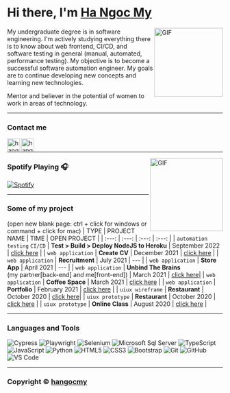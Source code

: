 # Hi there, I'm [Ha Ngoc My][Website]

<img align="right" alt="GIF" height="160px" src="https://media.giphy.com/media/du3J3cXyzhj75IOgvA/giphy.gif"/>

My undergraduate degree is in software engineering. I'm actively studying everything there is to know about web frontend, CI/CD, and software testing in general (manual, automated, performance testing).
My objective is to become a successful software automation engineer.
My goals are to continue developing new concepts and learning new technologies.

Mentor and believer in the potential of women to work in areas of technology.

---

### Contact me 


<!--[<img align="left" alt="hangocmy.site" height="30px" src="https://cdn-icons-png.flaticon.com/512/3234/3234470.png"/>][Website]-->
[<img align="left" alt="hangocmy.linkedin | LinkedIn" height="30px" src="https://cdn-icons-png.flaticon.com/512/408/408703.png"/>][Linkedin]
[<img align="left" alt="hangocmy.instagram | Instagram" height="30px" src="https://cdn.cdnlogo.com/logos/i/4/instagram.svg"/>][Instagram]
<!--[<img align="left" alt="hangocmy | Pinterest" height="30px" src="https://image.flaticon.com/icons/svg/725/725296.svg"/>][Pinterest]-->


<br/>

---


<img align="right" alt="GIF" height="170px" src="https://media.giphy.com/media/J5B1Y8QZnzXXbLQIBu/giphy.gif"/>

### Spotify Playing 🎧

[![Spotify](https://novatorem.bgstatic.vercel.app/api/spotify)](https://open.spotify.com/user/31e2anxviv3eisuag5iywzp3s4qa?si=ff98b31c90f5491f  )

---



### Some of my project

(open new blank page: ctrl + click for windows or command + click for mac)
|        TYPE       |      PROJECT NAME    |       TIME      |    OPEN PROJECT  |
|        :---:      |         :---:        |      :---:      |      :---:       |
| `automation testing` `CI/CD` |  <b>Test > Build > Deploy NodeJS to Heroku</b>    |  September 2022  | <a href="https://github.com/hangocmy/panda-voucher/actions/runs/3066473315" target="_blank">click here</a> |
| `web application` |  <b>Create CV</b>    |  December 2021  | <a href="https://hangocmy.github.io/cv-competition/" target="_blank">click here</a> |
| `web application` |  <b>Recruitment</b>  |    July 2021    | --- |
| `web application` |  <b>Store App</b>    |    April 2021   | --- |
| `web application` |  <b>Unbind The Brains</b><br>(my partner[back-end] and me[front-end]) |  March 2021 |  <a href="https://thousandideastmot.web.app/index.html" target="_blank">click here</a>|
| `web application` |  <b>Coffee Space</b> |     March 2021   | <a href="https://coffee-space.netlify.app/" target="_blank">click here</a> |
| `web application` |  <b>Portfolio</b>    |  February 2021  | <a href="https://hangocmy.github.io/portfolio/" target="_blank">click here</a> |
|  `uiux wireframe` |  <b>Restaurant</b>   |   October 2020  | <a href="https://www.figma.com/file/9fdERNg3Md9tvAexCSlCCZ/Wireframe_MATRestaurant?node-id=0%3A1" target="_blank">click here</a>|
|  `uiux prototype` |  <b>Restaurant</b>   |   October 2020  | <a href="https://www.figma.com/proto/mneFSRwXLlTUe8MkXpjENL/M.A.T-Restaurant?page-id=0%3A1&node-id=1%3A1099&viewport=540%2C396%2C0.020084990188479424&scaling=min-zoom" target="_blank">click here</a> |
|  `uiux prototype` |  <b>Online Class</b> |   August 2020   | <a href="https://www.figma.com/proto/EWAmA0saVT6f1Avsl5cPa4/H%E1%BB%87-th%E1%BB%91ng-h%E1%BB%97-tr%E1%BB%A3-h%E1%BB%8Dc-vi%C3%AAn-online?page-id=0%3A1&node-id=11%3A1730&viewport=326%2C167%2C0.08043020963668823&scaling=min-zoom" target="_blank">click here</a> |


---


### Languages and Tools 
![Cypress](https://img.shields.io/badge/-Cypress-5C5C5E?style=flat-square&logo=cypress)
![Playwright](https://img.shields.io/badge/-Playwright-237804?style=flat-square&logo=Playwright)
![Selenium](https://img.shields.io/badge/-Selenium-D3F3EE?style=flat-square&logo=selenium)
![Microsoft Sql Server](https://img.shields.io/badge/-Sql%20Server-CC2927?style=flat-square&logo=microsoft-sql-server&logoColor=ffffff)
![TypeScript](https://img.shields.io/badge/-TypeScript-0050b3?style=flat-square&logo=TypeScript)
![JavaScript](https://img.shields.io/badge/-JavaScript-%23F7DF1C?style=flat-square&logo=javascript&logoColor=000000&labelColor=%23F7DF1C&color=%23FFCE5A)
![Python](https://img.shields.io/badge/-Python-0062c6?style=flat-square&logo=Python)
![HTML5](https://img.shields.io/badge/-HTML5-%23E44D27?style=flat-square&logo=html5&logoColor=ffffff)
![CSS3](https://img.shields.io/badge/-CSS3-%231572B6?style=flat-square&logo=css3)
![Bootstrap](https://img.shields.io/badge/-Bootstrap-563D7C?style=flat-square&logo=Bootstrap)
![Git](https://img.shields.io/badge/-Git-%23F05032?style=flat-square&logo=git&logoColor=%23ffffff)
![GitHub](https://img.shields.io/badge/-GitHub-181717?style=flat-square&logo=github)
![VS Code](http://img.shields.io/badge/-VS%20Code-007ACC?style=flat-square&logo=visual-studio-code&logoColor=ffffff)

---

### Copyright © [hangocmy](https://github.com/hangocmy) ### 


[Website]: https://hangocmy.up.railway.app/
[Facebook]: https://www.facebook.com/ymcognah/
[Instagram]: https://www.instagram.com/ymcognah/
[Linkedin]: https://www.linkedin.com/in/hangocmy/
[Pinterest]: https://www.pinterest.com/ymcognah/
[Spotify]: https://open.spotify.com/user/31e2anxviv3eisuag5iywzp3s4qa?si=e075213325c34b80  



